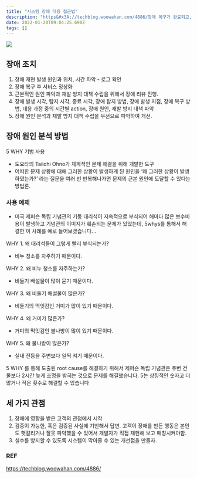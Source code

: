 ```yaml
---
title: "시스템 장애 대응 접근법"
description: "https&#x3A;//techblog.woowahan.com/4886/장애 복구가 완료되고, 서비스가 정상화되면 원인 파악과 재발 방지 대책 수립을 위해서 장애 리뷰를 진행.가장 먼저 장애 대응 조직에서는 장애보고서를 작성하게 되는데, 이 장애보고서에는 장애 발생 시"
date: 2022-01-20T09:04:25.690Z
tags: []
---
```

![](/images/9a99e12c-dce3-4e6c-93a9-39e3fd7d023c-image.png)

## 장애 조치
1. 장애 재현 발생 원인과 위치, 시간 파악 - 로그 확인
2. 장애 복구 후 서비스 정상화
3. 근본적인 원인 파악과 재발 방지 대책 수립을 위해서 장애 리뷰 진행.
4. 장애 발생 시각, 탐지 시각, 종료 시각, 장애 탐지 방법, 장애 발생 지점, 장애 복구 방법, 대응 과정 중의 시간별 action, 장애 원인, 재발 방지 대책 파악
5. 장애 원인 분석과 재발 방지 대책 수립을 우선으로 파악하여 개선.

## 장애 원인 분석 방법
5 WHY 기법 사용  
- 도요타의 Taiichi Ohno가 체계적인 문제 해결을 위해 개발한 도구
- 어떠한 문제 상황에 대해 그러한 상황이 발생하게 된 원인을 ‘왜 그러한 상황이 발생하였는가?’ 라는 질문을 여러 번 반복해나가면 문제의 근본 원인에 도달할 수 있다는 방법론.

### 사용 예제
- 미국 제퍼슨 독립 기념관의 기둥 대리석이 지속적으로 부식되어 해마다 많은 보수비용이 발생하고 기념관의 이미지가 훼손되는 문제가 있었는데, 5whys를 통해서 해결한 이 사례를 예로 들어보겠습니다. .

WHY 1. 왜 대리석들이 그렇게 빨리 부식되는가?
- 비누 청소를 자주하기 때문이다.

WHY 2. 왜 비누 청소를 자주하는가?
- 비둘기 배설물이 많이 묻기 때문이다.

WHY 3. 왜 비둘기 배설물이 많은가?
- 비둘기의 먹잇감인 거미가 많이 있기 때문이다.

WHY 4. 왜 거미가 많은가?
- 거미의 먹잇감인 불나방이 많이 있기 때문이다.

WHY 5. 왜 불나방이 많은가?
- 실내 전등을 주변보다 일찍 켜기 때문이다.

5 WHY 를 통해 도출된 root cause를 해결하기 위해서 제퍼슨 독립 기념관은 주변 건물보다 2시간 늦게 조명을 밝히는 것으로 문제를 해결했습니다. 5는 상징적인 숫자고 더 많거나 적은 횟수로 해결할 수 있습니다

## 세 가지 관점

1. 장애에 영향을 받은 고객의 관점에서 시작
2. 검증이 가능한, 혹은 검증된 사실에 기반해서 답변. 고객이 장애를 만든 행동은 본인도 햇갈리거나 잘못 파악했을 수 있어서 개발자가 직접 재현해 보고 매칭시켜야함.
3. 실수를 방지할 수 있도록 시스템이 막아줄 수 있는 개선점을 만들자. 

### REF
https://techblog.woowahan.com/4886/